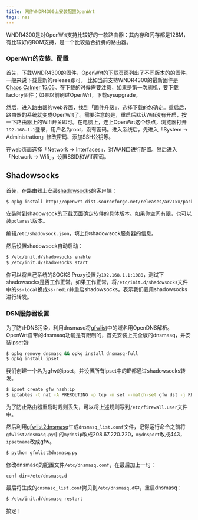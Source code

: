 ```yaml
---
title: 网件WNDR4300上安装配置OpenWrt
tags: nas
---
```


WNDR4300是对OpenWrt支持比较好的一款路由器：其内存和闪存都是128M，有比较好的ROM支持，是一个比较适合折腾的路由器。

### OpenWrt的安装、配置

首先，下载WNDR4300的固件，OpenWrt的[下载页面](https://downloads.openwrt.org)列出了不同版本的的固件，一般来说下载最新的release即可。
比如当前支持WNDR4300的最新固件是[Chaos Calmer 15.05](https://downloads.openwrt.org/chaos_calmer/15.05/ar71xx/nand/openwrt-15.05-ar71xx-nand-wndr4300-ubi-factory.img)。在下载的时候需要注意，如果是第一次刷机，要下载factory固件；如果以前刷过OpenWrt，下载sysupgrade。

然后，进入路由器的web界面，找到「固件升级」，选择下载的包确定。重启后，路由器的系统就变成OpenWrt了。需要注意的是，重启后默认Wifi没有开启，按一下路由器上的Wifi开关即可。在电脑上，连上OpenWrt这个热点，浏览器打开`192.168.1.1`登录，用户名为root，没有密码。进入系统后，先进入「System → Administration」修改密码、添加SSH公钥等。

在web页面选择「Network → Interfaces」，对WAN口进行配置。然后进入「Network → Wifi」，设置SSID和Wifi密码。

## Shadowsocks

首先，在路由器上安装[shadowsocks](https://shadowsocks.org)的客户端：

~~~ bash
$ opkg install http://openwrt-dist.sourceforge.net/releases/ar71xx/packages/shadowsocks-libev_2.4.1-1_ar71xx.ipk
~~~~

安装时到shadowsock的[下载页面](http://openwrt-dist.sourceforge.net/releases/ar71xx/packages/)确定软件的具体版本。如果你空间有限，也可以装`polarssl`版本。

编辑`/etc/shadowsock.json`，填上你shadowsock服务器的信息。

然后设置shadowsock自动启动：

~~~ bash
$ /etc/init.d/shadowsocks enable
$ /etc/init.d/shadowsocks start
~~~~

你可以将自己系统的SOCKS Proxy设置为`192.168.1.1:1080`，测试下shadowsocks是否工作正常。如果工作正常，将`/etc/init.d/shadowsocks`文件中的`ss-local`换成`ss-redir`并重启shadowsocks，表示我们要用shadowsocks进行转发。

### DSN服务器设置

为了防止DNS污染，利用dnsmasq将[gfwlist](https://github.com/gfwlist/gfwlist)中的域名用OpenDNS解析。OpenWrt自带的dnsmasq功能是有限制的，首先安装上完全版的dnsmasq，并安装ipset包:

~~~ bash
$ opkg remove dnsmasq && opkg install dnsmasq-full
$ opkg install ipset
~~~~

我们创建一个名为gfw的ipset，并设置所有ipset中的IP都通过shadowsocks转发。

~~~ bash
$ ipset create gfw hash:ip
$ iptables -t nat -A PREROUTING -p tcp -m set --match-set gfw dst -j REDIRECT --to-port 1079
~~~~

为了防止路由器重启时规则丢失，可以将上述规则写到`/etc/firewall.user`文件中。

然后利用[gfwlist2dnsmasq](https://github.com/cokebar/gfwlist2dnsmasq)生成`dnsmasq_list.conf`文件，记得运行命令之前将`gfwlist2dnsmasq.py`中的`mydnsip`改成208.67.220.220，`mydnsport`改成443，`ipsetname`改成gfw。

~~~ bash
$ python gfwlist2dnsmasq.py
~~~~

修改dnsmasq的配置文件`/etc/dnsmasq.conf`，在最后加上一句：

~~~
conf-dir=/etc/dnsmasq.d
~~~~

最后将生成的`dnsmasq_list.conf`拷贝到`/etc/dnsmasq.d`中，重启dnsmasq：

~~~ bash
$ /etc/init.d/dnsmasq restart
~~~~

搞定！
